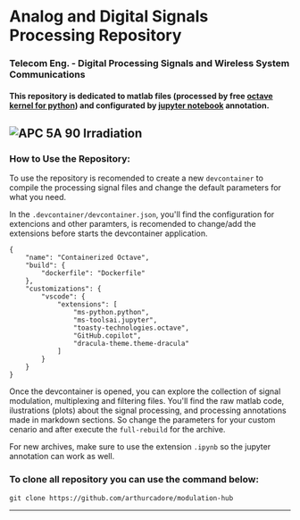 # Analog and Digital Signals Processing Repository 
### Telecom Eng. - Digital Processing Signals and Wireless System Communications

#### This repository is dedicated to matlab files (processed by free [octave kernel for python](https://github.com/Calysto/octave_kernel)) and configurated by [jupyter notebook](https://jupyter.org/) annotation. 

![APC 5A 90 Irradiation](https://github.com/arthurcadore/antennaModelling/blob/main/HFSS/pictures/APC%205A%2090.png)
---

### How to Use the Repository:

To use the repository is recomended to create a new `devcontainer` to compile the processing signal files and change the default parameters for what you need. 

In the `.devcontainer/devcontainer.json`, you'll find the configuration for extencions and other paramters, is recomended to change/add the extensions before starts the devcontainer application.

```
{
	"name": "Containerized Octave",
	"build": {
		"dockerfile": "Dockerfile"
	},
	"customizations": {
		"vscode": {
			"extensions": [
				"ms-python.python",
				"ms-toolsai.jupyter",
				"toasty-technologies.octave",
				"GitHub.copilot",
				"dracula-theme.theme-dracula"
			]
		}
	}
}
```

Once the devcontainer is opened, you can explore the collection of signal modulation, multiplexing and filtering files. You'll find the raw matlab code, ilustrations (plots) about the signal processing, and processing annotations made in markdown sections. So change the parameters for your custom cenario and after execute the `full-rebuild` for the archive. 

For new archives, make sure to use the extension `.ipynb` so the jupyter annotation can work as well. 

### To clone all repository you can use the command below:

```
git clone https://github.com/arthurcadore/modulation-hub
```
---
